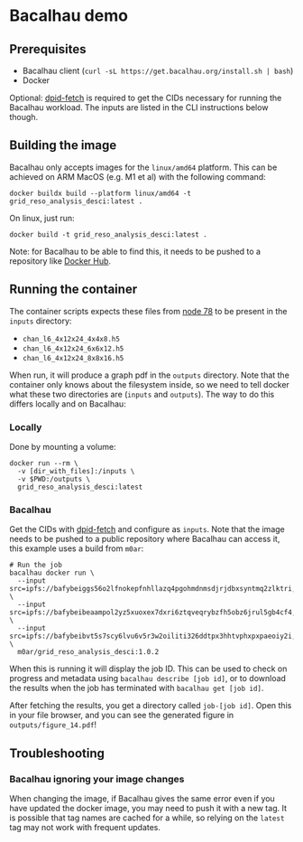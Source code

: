 # Bacalhau demo

## Prerequisites
- Bacalhau client (`curl -sL https://get.bacalhau.org/install.sh | bash`)
- Docker

Optional: [dpid-fetch](https://github.com/desci-labs/dpid-fetch) is required to get the CIDs necessary for running the Bacalhau workload. The inputs are listed in the CLI instructions below though.

## Building the image
Bacalhau only accepts images for the `linux/amd64` platform. This can be achieved on ARM MacOS (e.g. M1 et al) with the following command:
```shell
docker buildx build --platform linux/amd64 -t grid_reso_analysis_desci:latest .
```

On linux, just run:
```shell
docker build -t grid_reso_analysis_desci:latest .
```

Note: for Bacalhau to be able to find this, it needs to be pushed to a repository like [Docker Hub](https://hub.docker.com).

## Running the container
The container scripts expects these files from [node 78](https://beta.dpid.org/78/v1/root/grid_reso_analysis?raw) to be present in the `inputs` directory:
- `chan_l6_4x12x24_4x4x8.h5`
- `chan_l6_4x12x24_6x6x12.h5`
- `chan_l6_4x12x24_8x8x16.h5`

When run, it will produce a graph pdf in the `outputs` directory. Note that the container only knows about the filesystem inside, so we need to tell docker what these two directories are (`inputs` and `outputs`). The way to do this differs locally and on Bacalhau:

### Locally
Done by mounting a volume:
```shell
docker run --rm \
  -v [dir_with_files]:/inputs \
  -v $PWD:/outputs \
  grid_reso_analysis_desci:latest
```

### Bacalhau
Get the CIDs with [dpid-fetch](https://github.com/desci-labs/dpid-fetch) and configure as `inputs`. Note that the image needs to be pushed to a public repository where Bacalhau can access it, this example uses a build from `m0ar`:
```shell
# Run the job
bacalhau docker run \
  --input src=ipfs://bafybeiggs56o2lfnokepfnhllazq4pgohmdnmsdjrjdbxsyntmq2zlktri,dst=/inputs/chan_l6_4x12x24_4x4x8.h5 \
  --input src=ipfs://bafybeibeaampol2yz5xuoxex7dxri6ztqveqrybzfh5obz6jrul5gb4cf4,dst=/inputs/chan_l6_4x12x24_6x6x12.h5 \
  --input src=ipfs://bafybeibvt5s7scy6lvu6v5r3w2oiliti326ddtpx3hhtvphxpxpaeoiy2i,dst=/inputs/chan_l6_4x12x24_8x8x16.h5 \
  m0ar/grid_reso_analysis_desci:1.0.2
```

When this is running it will display the job ID. This can be used to check on progress and metadata using `bacalhau describe [job id]`, or to download the results when the job has terminated with `bacalhau get [job id]`.

After fetching the results, you get a directory called `job-[job id]`. Open this in your file browser, and you can see the generated figure in `outputs/figure_14.pdf`!

## Troubleshooting
### Bacalhau ignoring your image changes
When changing the image, if Bacalhau gives the same error even if you have updated the docker image, you may need to push it with a new tag. It is possible that tag names are cached for a while, so relying on the `latest` tag may not work with frequent updates.

